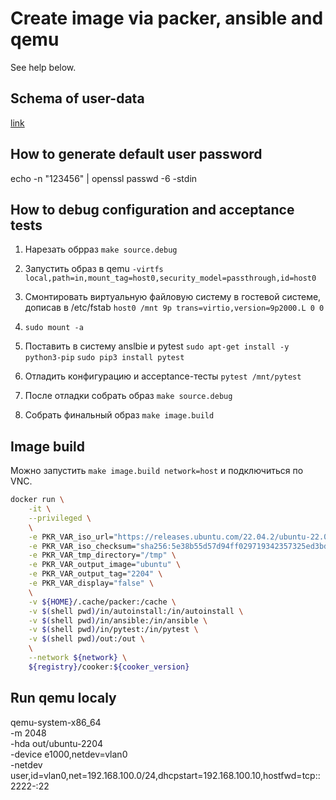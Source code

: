 # Create image via packer, ansible and qemu

See help below.

## Schema of user-data

[link](https://ubuntu.com/server/docs/install/autoinstall-reference)

## How to generate default user password

echo -n "123456" | openssl passwd -6 -stdin

## How to debug configuration and acceptance tests

1. Нарезать обрраз
`make source.debug`

2. Запустить образ в qemu
`-virtfs local,path=in,mount_tag=host0,security_model=passthrough,id=host0`

3. Смонтировать виртуальную файловую систему в гостевой системе, дописав в /etc/fstab
`host0 /mnt 9p trans=virtio,version=9p2000.L 0 0`

4. `sudo mount -a`

5. Поставить в систему anslbie и pytest
`sudo apt-get install -y python3-pip`
`sudo pip3 install pytest`

6. Отладить конфигурацию и acceptance-тесты
`pytest /mnt/pytest`

7. После отладки собрать образ
`make source.debug`

8. Собрать финальный образ
`make image.build`

## Image build

Можно запустить `make image.build network=host` и подключиться по VNC.

```bash
docker run \
    -it \
    --privileged \
    \
    -e PKR_VAR_iso_url="https://releases.ubuntu.com/22.04.2/ubuntu-22.04.2-live-server-amd64.iso" \
    -e PKR_VAR_iso_checksum="sha256:5e38b55d57d94ff029719342357325ed3bda38fa80054f9330dc789cd2d43931" \
    -e PKR_VAR_tmp_directory="/tmp" \
    -e PKR_VAR_output_image="ubuntu" \
    -e PKR_VAR_output_tag="2204" \
    -e PKR_VAR_display="false" \
    \
    -v ${HOME}/.cache/packer:/cache \
    -v $(shell pwd)/in/autoinstall:/in/autoinstall \
    -v $(shell pwd)/in/ansible:/in/ansible \
    -v $(shell pwd)/in/pytest:/in/pytest \
    -v $(shell pwd)/out:/out \
    \
    --network ${network} \
    ${registry}/cooker:${cooker_version}
```

## Run qemu localy

qemu-system-x86_64 \
    -m 2048 \
    -hda out/ubuntu-2204 \
    -device e1000,netdev=vlan0 \
    -netdev user,id=vlan0,net=192.168.100.0/24,dhcpstart=192.168.100.10,hostfwd=tcp::2222-:22
